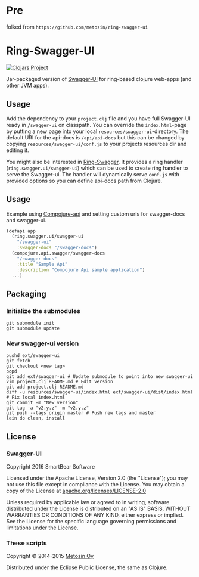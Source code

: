 # Pre
folked from `https://github.com/metosin/ring-swagger-ui`

# Ring-Swagger-UI

[![Clojars Project](http://clojars.org/metosin/ring-swagger-ui/latest-version.svg)](http://clojars.org/metosin/ring-swagger-ui)

Jar-packaged version of [Swagger-UI](https://github.com/wordnik/swagger-ui) for ring-based clojure web-apps (and other JVM apps).

## Usage

Add the dependency to your `project.clj` file
and you have full Swagger-UI ready in `/swagger-ui` on classpath.
You can override the `index.html`-page by putting a new page into your local `resources/swagger-ui`-directory.
The default URI for the api-docs is `/api/api-docs` but this can be changed by copying `resources/swagger-ui/conf.js` to your projects
resources dir and editing it.

You might also be interested in [Ring-Swagger](https://github.com/metosin/ring-swagger).
It provides a ring handler (`ring.swagger.ui/swagger-ui`) which can be used to create ring handler to serve the Swagger-ui.
The handler will dynamically serve `conf.js` with provided options so you can define api-docs path from Clojure.

## Usage

Example using [Compojure-api](https://github.com/metosin/compojure-api) and setting custom urls for swagger-docs and swagger-ui.
```Clojure
(defapi app
  (ring.swagger.ui/swagger-ui
    "/swagger-ui"
    :swagger-docs "/swagger-docs")
  (compojure.api.swagger/swagger-docs
    "/swagger-docs"
    :title "Sample Api"
    :description "Compojure Api sample application")
  ...)
```

## Packaging

### Initialize the submodules
```Shell
git submodule init
git submodule update
```

### New swagger-ui version
```Shell
pushd ext/swagger-ui
git fetch
git checkout <new tag>
popd
git add ext/swagger-ui # Update submodule to point into new swagger-ui
vim project.clj README.md # Edit version
git add project.clj README.md
diff -u resources/swagger-ui/index.html ext/swagger-ui/dist/index.html
# Fix local index.html
git commit -m "New version"
git tag -a "v2.y.z" -m "v2.y.z"
git push --tags origin master # Push new tags and master
lein do clean, install
```

## License

### Swagger-UI

Copyright 2016 SmartBear Software

Licensed under the Apache License, Version 2.0 (the "License");
you may not use this file except in compliance with the License.
You may obtain a copy of the License at [apache.org/licenses/LICENSE-2.0](http://www.apache.org/licenses/LICENSE-2.0)

Unless required by applicable law or agreed to in writing, software
distributed under the License is distributed on an "AS IS" BASIS,
WITHOUT WARRANTIES OR CONDITIONS OF ANY KIND, either express or implied.
See the License for the specific language governing permissions and
limitations under the License.

### These scripts

Copyright © 2014-2015 [Metosin Oy](http://www.metosin.fi)

Distributed under the Eclipse Public License, the same as Clojure.
